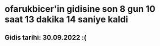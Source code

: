# ofarukbicer'in gidisine son 8 gun 10 saat 13 dakika 14 saniye kaldi

## Gidis tarihi: 30.09.2022 :(